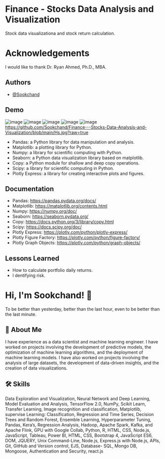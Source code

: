 
#  Finance - Stocks Data Analysis and Visualization
Stock data visualizationa and stock return calculation.
#  Acknowledgements
I would like to thank Dr. Ryan Ahmed, Ph.D., MBA.
## Authors

- [@Sookchand](https://github.com/Sookchand)


## Demo
![image](https://user-images.githubusercontent.com/34344439/211633760-58e36c5b-c407-498f-a1a8-960b2dcf40f2.png)
![image](https://user-images.githubusercontent.com/34344439/211633936-a5c5056d-21b6-466f-945a-99a91f8f3760.png)
![image](https://user-images.githubusercontent.com/34344439/211634720-a9bca6e9-c38f-472c-a6ee-e351ae6bfe65.png)
![image](https://user-images.githubusercontent.com/34344439/211636033-2bdee789-307d-4e3a-bc7b-a1f100697cf3.png)
![image](https://user-images.githubusercontent.com/34344439/211635838-4a2ecd7d-e14e-4f68-a63f-96dbd67bc3f1.png)
https://github.com/Sookchand/Finance---Stocks-Data-Analysis-and-Visualization/blob/main/Hs.jpg?raw=true



- Pandas: a Python library for data manipulation and analysis.
- Matplotlib: a plotting library for Python.
- Numpy: a library for scientific computing with Python.
- Seaborn: a Python data visualization library based on matplotlib.
- Copy: a Python module for shallow and deep copy operations.
- Scipy: a library for scientific computing in Python.
- Plotly Express: a library for creating interactive plots and figures.
## Documentation
- Pandas: https://pandas.pydata.org/docs/
- Matplotlib: https://matplotlib.org/contents.html
- Numpy: https://numpy.org/doc/
- Seaborn: https://seaborn.pydata.org/
- Copy: https://docs.python.org/3/library/copy.html
- Scipy: https://docs.scipy.org/doc/
- Plotly Express: https://plotly.com/python/plotly-express/
- Plotly Figure Factory: https://plotly.com/python/figure-factory/
- Plotly Graph Objects: https://plotly.com/python/graph-objects/
## Lessons Learned
-  How to calculate portfolio daily returns.
-  I dentifying risk.  
# Hi, I'm Sookchand! 👋

To be better than yesterday, better than the last hour, even to be better than the last
minute.
## 🚀 About Me
I have experience as a data scientist and machine learning engineer. I have worked on
projects involving the development of predictive models, the optimization of machine
learning algorithms, and the deployment of machine learning models. I have also worked on
projects involving the analysis of large datasets, the development of data-driven insights,
and the creation of data visualizations.
## 🛠 Skills
Data Exploration and Visualization, Neural Network and Deep Learning, Model Evaluation
and Analysis, TensorFlow 2.0, NumPy, Scikit Learn, Transfer Learning, Image recognition and
classification, Matplotlib, supervise Learning: Classification, Regression and Time Series,
Decision Trees and Random Forest, Ensemble Learning, Hyperparameter Tuning, Pandas,
Kera’s, Regression Analysis, Hadoop, Apache Spark, Kafka, and Apache Flink, GPU with
Google Collab, Python, R, HTML, CSS, Node.js, JavaScript, Tableau, Power BI, HTML, CSS,
Bootstrap 4, JavaScript ES6, DOM, JQUERY, Unix Command-Line, Node.js, Express.js with Node.js,
APIs, Git, GitHub and Version control, EJS, Database- SQL, Mongo DB, Mongoose, Authentication and
Security, react.js
